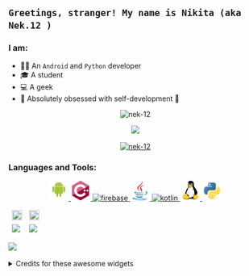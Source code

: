 ## `Greetings, stranger! My name is Nikita (aka Nek.12 )`

### I am:

- 🧑‍💻 An `Android` and `Python` developer
- 🎓 A student
- 💻 A geek
- 🧠 Absolutely obsessed with self-development 🧠

 <p align="center">
    <img src="https://komarev.com/ghpvc/?username=nek-12&label=Profile%20views&color=0e75b6&style=flat" alt="nek-12" />
  </p>
  <p align="center" href="https://wakatime.com/Nek_12">
    <img src="https://wakatime.com/badge/user/de537636-690a-4aea-9c18-0a1f62ff78a6.svg" />
  </p>

<p align="center">
    <a href="https://github.com/ryo-ma/github-profile-trophy">
    <img src="https://github-profile-trophy.vercel.app/?username=nek-12" alt="nek-12"/>
    </a>
  </p>

  <h3 align="left">Languages and Tools:</h3>

  <p align="center">
    <a href="https://developer.android.com" target="_blank">
      <img
        src="https://raw.githubusercontent.com/devicons/devicon/master/icons/android/android-original-wordmark.svg"
        alt="android"
        width="40"
        height="40"
      />
    </a>
    <a href="https://www.w3schools.com/cpp/" target="_blank">
      <img
        src="https://raw.githubusercontent.com/devicons/devicon/master/icons/cplusplus/cplusplus-original.svg"
        alt="cplusplus"
        width="40"
        height="40"
      />
    </a>
    <a href="https://firebase.google.com/" target="_blank">
      <img src="https://www.vectorlogo.zone/logos/firebase/firebase-icon.svg" alt="firebase" width="40" height="40" />
    </a>
    <a href="https://www.java.com" target="_blank">
      <img
        src="https://raw.githubusercontent.com/devicons/devicon/master/icons/java/java-original.svg"
        alt="java"
        width="40"
        height="40"
      />
    </a>
    <a href="https://kotlinlang.org" target="_blank">
      <img src="https://www.vectorlogo.zone/logos/kotlinlang/kotlinlang-icon.svg" alt="kotlin" width="40" height="40" />
    </a>
    <a href="https://www.linux.org/" target="_blank">
      <img
        src="https://raw.githubusercontent.com/devicons/devicon/master/icons/linux/linux-original.svg"
        alt="linux"
        width="40"
        height="40"
      />
    </a>
    <a href="https://www.python.org" target="_blank">
      <img
        src="https://raw.githubusercontent.com/devicons/devicon/master/icons/python/python-original.svg"
        alt="python"
        width="40"
        height="40"
      />
    </a>
  </p>

 <table style="width: 100%;">
    <tr style="border-style:hidden;" >
      <td>
        <img  style="width: 100%; height: 100%; "
          src="https://github-readme-stats.vercel.app/api/top-langs?username=nek-12&show_icons=true&locale=en&layout=compact&count_private=true&theme=tokyonight&exclude_repo=CW3SEM"
        />
      </td>
      <td>
        <img style="width: 100%; height: 100%;"
         src="https://github-readme-streak-stats.herokuapp.com/?user=nek-12&theme=tokyonight&border_radius=16" />
      </td>
    </tr>
    <tr style="border-style:hidden;">
      <td>
        <img
          src="https://github-readme-stats.vercel.app/api/wakatime?username=Nek_12&langs_count=6&layout=compact&theme=tokyonight"
        />
      </td>
      <td>
        <img
          src="https://github-readme-stats.vercel.app/api?username=nek-12&show_icons=true&locale=en&count_private=true&theme=tokyonight&hide_title=true"
        />
      </td>
    </tr>
  </table>

![](https://activity-graph.herokuapp.com/graph?username=Nek-12&theme=github&hide_border=true&custom_title=Contribution%20Graph)

<!--START_SECTION:waka-->
<!--END_SECTION:waka-->

<details>
  <summary>Credits for these awesome widgets</summary>

- [The graph](https://github.com/ashutosh00710/github-readme-activity-graph)
- [Stats widgets](https://github.com/anuraghazra/github-readme-stats)

</details>
